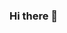 ### Hi there 👋

<!--
**Noter1/Noter1** is a ✨ _special_ ✨ repository because its `README.md` (this file) appears on your GitHub profile.

20y/o trying to learn about programming languages while doing mi career

- 🔭 I’m currently working on a physics project 
- 🌱 I’m currently learning how to track an rc car 
- 💬 Ask me about anything, I will try my best to help!
-->
